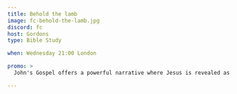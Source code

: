 ```yaml
---
title: Behold the lamb
image: fc-behold-the-lamb.jpg
discord: fc
host: Gordons
type: Bible Study

when: Wednesday 21:00 London

promo: >
  John's Gospel offers a powerful narrative where Jesus is revealed as the Lamb of God, fulfilling ancient prophecies and offering salvation to the world. 'Behold the Lamb' invites us to journey through John's account, discovering the profound love and sacrifice that define our faith.

---
```

